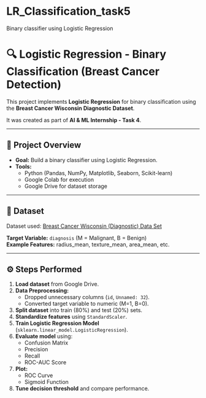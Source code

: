 # LR_Classification_task5
Binary classifier using Logistic Regression
# 🔍 Logistic Regression - Binary Classification (Breast Cancer Detection)

This project implements **Logistic Regression** for binary classification using the **Breast Cancer Wisconsin Diagnostic Dataset**.

It was created as part of **AI & ML Internship - Task 4**.

---

## 📌 Project Overview
- **Goal:** Build a binary classifier using Logistic Regression.
- **Tools:**  
  - Python (Pandas, NumPy, Matplotlib, Seaborn, Scikit-learn)
  - Google Colab for execution
  - Google Drive for dataset storage

---

## 📂 Dataset
Dataset used: [Breast Cancer Wisconsin (Diagnostic) Data Set](https://www.kaggle.com/datasets/uciml/breast-cancer-wisconsin-data)

**Target Variable:** `diagnosis` (M = Malignant, B = Benign)  
**Example Features:** radius_mean, texture_mean, area_mean, etc.

---

## ⚙️ Steps Performed
1. **Load dataset** from Google Drive.
2. **Data Preprocessing:**
   - Dropped unnecessary columns (`id`, `Unnamed: 32`).
   - Converted target variable to numeric (M=1, B=0).
3. **Split dataset** into train (80%) and test (20%) sets.
4. **Standardize features** using `StandardScaler`.
5. **Train Logistic Regression Model** (`sklearn.linear_model.LogisticRegression`).
6. **Evaluate model** using:
   - Confusion Matrix
   - Precision
   - Recall
   - ROC-AUC Score
7. **Plot:**
   - ROC Curve
   - Sigmoid Function
8. **Tune decision threshold** and compare performance.


